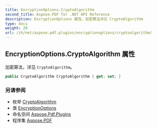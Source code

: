 ```yaml
---
title: EncryptionOptions.CryptoAlgorithm
second_title: Aspose.PDF for .NET API Reference
description: EncryptionOptions 属性。加密算法详见 CryptoAlgorithm
type: docs
weight: 20
url: /zh/net/aspose.pdf.plugins/encryptionoptions/cryptoalgorithm/
---
```

## EncryptionOptions.CryptoAlgorithm 属性

加密算法，详见 `CryptoAlgorithm`。

```csharp
public CryptoAlgorithm CryptoAlgorithm { get; set; }
```

### 另请参阅

* 枚举 [CryptoAlgorithm](../../../aspose.pdf/cryptoalgorithm/)
* 类 [EncryptionOptions](../)
* 命名空间 [Aspose.Pdf.Plugins](../../../aspose.pdf.plugins/)
* 程序集 [Aspose.PDF](../../../)